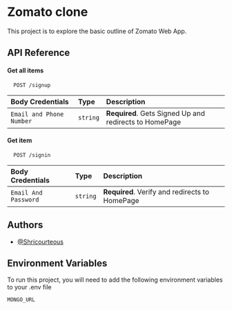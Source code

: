 
# Zomato clone 

This project is to explore the basic outline of Zomato Web App.

## API Reference

#### Get all items

```http
  POST /signup 
```

| Body Credentials | Type     | Description                |
| :-------- | :------- | :------------------------- |
| `Email and Phone Number` | `string` | **Required**. Gets Signed Up and redirects to HomePage |

#### Get item

```http
  POST /signin
```

| Body Credentials | Type     | Description                       |
| :-------- | :------- | :-------------------------------- |
| `Email And Password`      | `string` | **Required**. Verify and redirects to HomePage |



## Authors

- [@Shricourteous](https://www.github.com/Shricourteous)


## Environment Variables

To run this project, you will need to add the following environment variables to your .env file

`MONGO_URL`


